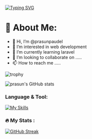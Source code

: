 [![Typing SVG](https://readme-typing-svg.demolab.com?font=Fira+Code&pause=1000&width=435&lines=Welcome+to+prasun's+Profile)](https://git.io/typing-svg)
# 💫 About Me:
- 👋 Hi, I’m @prasunpaudel
- 👀 I’m interested in web development 
- 🌱 I’m currently learning laravel
- 💞️ I’m looking to collaborate on ..... 
- 📫 How to reach me .....

![trophy](https://github-profile-trophy.vercel.app/?username=prasunpaudel&theme=onedark)

![prasun's GitHub stats](https://github-readme-stats.vercel.app/api?username=prasunpaudel&theme=merko&show_icons=true)

### Language & Tool:  

[![My Skills](https://skillicons.dev/icons?i=laravel,html,css,bootstrap,js,jquery,c,cpp,java,php,git,github,linux,mysql,vscode,react)]()

### :fire: My Stats :
[![GitHub Streak](https://streak-stats.demolab.com/?user=prasunpaudel&theme=dark&hide)](https://git.io/streak-stats)
<!---
